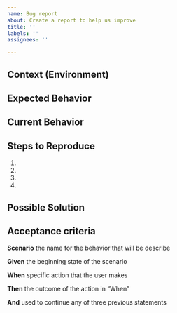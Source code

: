 ```yaml
---
name: Bug report
about: Create a report to help us improve
title: ''
labels: ''
assignees: ''

---
```


<!--- Provide a general summary of the issue in the Title above -->
## Context (Environment)
<!--- How has this issue affected you? What are you trying to accomplish? -->
<!--- Providing context helps us come up with a solution that is most useful in the real world -->

## Expected Behavior
<!--- Tell us what should happen -->

## Current Behavior
<!--- Tell us what happens instead of the expected behavior -->

## Steps to Reproduce
<!--- Provide a link to a live example, or an unambiguous set of steps to reproduce this bug.-->
<!--- Include code to reproduce, if relevant -->

1.
2.
3.
4.

## Possible Solution
<!--- Not obligatory, but suggest a fix/reason for the bug, -->

## Acceptance criteria

**Scenario** the name for the behavior that will be describe

**Given** the beginning state of the scenario

**When** specific action that the user makes

**Then** the outcome of the action in “When”

**And** used to continue any of three previous statements
